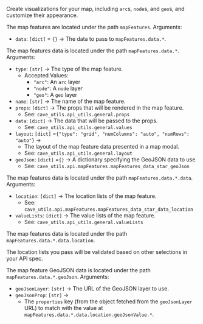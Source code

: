 Create visualizations for your map, including `arc`s, `node`s, and `geo`s, and customize their appearance.

The map features are located under the path `mapFeatures`.
Arguments:
        
* `data`: `[dict]` = `{}` &rarr; The data to pass to `mapFeatures.data.*`.

The map features data is located under the path `mapFeatures.data.*`.
Arguments:
        
* `type`: `[str]` &rarr; The type of the map feature.
    * Accepted Values:
        * `"arc"`: An `arc` layer
        * `"node"`: A `node` layer
        * `"geo"`: A `geo` layer
* `name`: `[str]` &rarr; The name of the map feature.
* `props`: `[dict]` &rarr; The props that will be rendered in the map feature.
    * See: `cave_utils.api_utils.general.props`
* `data`: `[dict]` &rarr; The data that will be passed to the props.
    * See: `cave_utils.api_utils.general.values`
* `layout`: `[dict]` =`{"type": "grid", "numColumns": "auto", "numRows": "auto"}` &rarr;
    * The layout of the map feature data presented in a map modal.
    * See: `cave_utils.api_utils.general.layout`
* `geoJson`: `[dict]` =`{}` &rarr; A dictionary specifying the GeoJSON data to use.
    * See: `cave_utils.api.mapFeatures.mapFeatures_data_star_geoJson`

The map features data is located under the path `mapFeatures.data.*.data`.
Arguments:
        
* `location`: `[dict]` &rarr; The location lists of the map feature.
    * See: `cave_utils.api.mapFeatures.mapFeatures_data_star_data_location`
* `valueLists`: `[dict]` &rarr; The value lists of the map feature.
    * See: `cave_utils.api_utils.general.valueLists`

The map features data is located under the path `mapFeatures.data.*.data.location`.
        
The location lists you pass will be validated based on other selections in your API spec.

The map feature GeoJSON data is located under the path `mapFeatures.data.*.geoJson`.
Arguments:
        
* `geoJsonLayer`: `[str]` &rarr; The URL of the GeoJSON layer to use.
* `geoJsonProp`: `[str]` &rarr;
    * The `properties` key (from the object fetched from the `geoJsonLayer` URL) to match with the value at `mapFeatures.data.*.data.location.geoJsonValue.*`.